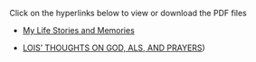 Click on the hyperlinks below to view or download the PDF files

 - [ My Life Stories and Memories](https://drive.google.com/file/d/1H9vEYw2IVeJgDaL_iM08ToczZhqoxMRj/view?usp=sharing)

 - [LOIS’ THOUGHTS ON GOD, ALS, AND PRAYERS](https://www.classcreator.com/000/1/8/2/22281/userfiles/file/musings20200510(1).pdf))
